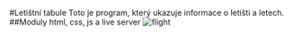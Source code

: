 #Letištní tabule
Toto je program, který ukazuje informace o letišti a letech.
##Moduly 
html, css, js a live server
![flight](https://user-images.githubusercontent.com/92738343/165085036-427e4666-0c92-4fc7-beac-bdc5d89e8df3.png)
